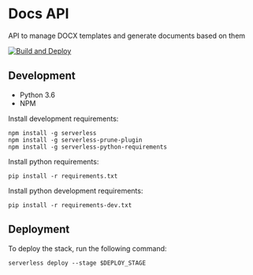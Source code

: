 # Docs API
API to manage DOCX templates and generate documents based on them

[![Build and Deploy](https://github.com/jetervaz/docsapi/actions/workflows/build_deploy_dev.yml/badge.svg)](https://github.com/jetervaz/docsapi/actions/workflows/build_deploy_dev.yml)

## Development

- Python 3.6
- NPM

Install development requirements:
```
npm install -g serverless
npm install -g serverless-prune-plugin
npm install -g serverless-python-requirements
```

Install python requirements:
```
pip install -r requirements.txt
```

Install python development requirements:
```
pip install -r requirements-dev.txt
```

## Deployment

To deploy the stack, run the following command:

```
serverless deploy --stage $DEPLOY_STAGE
```
